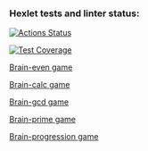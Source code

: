 ### Hexlet tests and linter status:
[![Actions Status](https://github.com/zagarskih/frontend-project-44/workflows/hexlet-check/badge.svg)](https://github.com/zagarskih/frontend-project-44/actions)

[![Test Coverage](https://api.codeclimate.com/v1/badges/3ea895dd1061844c597c/test_coverage)](https://codeclimate.com/github/zagarskih/frontend-project-44/test_coverage)

<a href="https://asciinema.org/a/ivfhJwUZnYlVzC8bQiZvA2vDZ" target="_blank">Brain-even game</a>

<a href="https://asciinema.org/a/9PtsEuvk5rYqJO5xg1UefloV1" target="_blank">Brain-calc game</a>

<a href="https://asciinema.org/a/IyQ1jUvkZt41UtdPHsTBYGtow" target="_blank">Brain-gcd game</a>

<a href="https://asciinema.org/a/i04HGFmyVlYG8VMlCvM8QG48F" target="_blank">Brain-prime game</a>

<a href="https://asciinema.org/a/MtwZxjdRuJ8focZV0QOwNAnsb" target="_blank">Brain-progression game</a>

